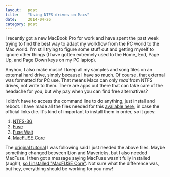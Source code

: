 ```yaml
---
layout:   post
title:    "Using NTFS drives on Macs"
date:     2014-04-26
category: post
---
```


I recently got a new MacBook Pro for work and have spent the past week trying to find the best way to adapt my workflow from the PC world to the Mac world. I'm still trying to figure some stuff out and getting myself to ignore other things (I have gotten extremely used to the Home, End, Page Up, and Page Down keys on my PC laptop).

Anyhoo, I also make music! I keep all my samples and song files on an external hard drive, simply because I have so much. Of course, that external was formatted for PC use. That means Macs can only *read* from NTFS drives, not write to them. There are apps out there that can take care of the headache for you, but why pay when you can find free alternatives?

I didn't have to access the command line to do anything, just install and reboot. I have made all the files needed for this [available here](https://app.box.com/s/7kdsn3kvryhbh1yixnu6), in case the official links die. It's kind of important to install them in order, so it goes:

1. [NTFS-3G](http://www.macupdate.com/app/mac/24481/ntfs-3g)
2. [Fuse](http://osxfuse.github.io)
3. [Fuse Wait](http://mac.softpedia.com/get/Utilities/Fuse-Wait.shtml)
4. [MacFUSE Core](http://www.tuxera.com/mac/macfuse-core-10.5-2.1.9.dmg)

The [original tutorial](http://www.macbreaker.com/2012/02/enable-write-for-ntfs-hard-drives-on.html#comment-925777564) I was following said I just needed the above files. Maybe something changed between Lion and Mavericks, but I also needed MacFuse. I then got a message saying MacFuse wasn't fully installed (augh!), [so I installed "MacFUSE Core"](http://stackoverflow.com/questions/11326969/macfuse-does-not-appear-to-be-installed). Not sure what the difference was, but hey, everything should be working for you now!